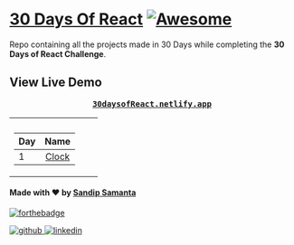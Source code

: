# [30 Days Of React](30daysofReact.netlify.app) [![Awesome](https://awesome.re/badge.svg)](https://awesome.re)

Repo containing all the projects made in 30 Days while completing the <b>30 Days of React Challenge</b>.

## View Live Demo

<pre><center><a href="https://30daysofReact.netlify.app/"><b>30daysofReact.netlify.app</b></a></center></pre>

<table>
  <tr><th></th><th></th></tr>
  <tr><td>

| Day |                                                Name                                                 |
| --- | :-------------------------------------------------------------------------------------------------: |
| 1   |                   [Clock](https://30daysofjs.netlify.app/01%20-%20drum%20kit/)                   |

    
 </td><td>
    

    
 </td><td>
    


  
</td></tr></table>


#### Made with ♥ by <a href="https://thecurate.netlify.app/">Sandip Samanta</a>

[![forthebadge](https://forthebadge.com/images/badges/built-with-love.svg)](https://swapnilsparsh.github.io/)

<a href="https://github.com/Sandip123samanta" target="_blank">
<img src=https://img.shields.io/badge/github-%2324292e.svg?&style=for-the-badge&logo=github&logoColor=white alt=github style="margin-bottom: 5px;" />
</a>
<a href="https://www.linkedin.com/in/sandip-samanta2002/" target="_blank">
<img src=https://img.shields.io/badge/linkedin-%231E77B5.svg?&style=for-the-badge&logo=linkedin&logoColor=white alt=linkedin style="margin-bottom: 5px;" />
</a>
